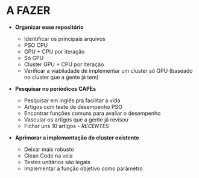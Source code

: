 # A FAZER

- **Organizar esse repositório**
    - Identificar os principais arquivos
    - PSO CPU
    - GPU + CPU por iteração
    - Só GPU
    - Cluster GPU + CPU por iteração
    - Verificar a viabiladade de implementar um cluster só GPU (baseado no cluster que a gente já tem)

- **Pesquisar no periódicos CAPEs**
    - Pesquisar em inglês pra facilitar a vida
    - Artigos com teste de desempenho PSO
    - Encontrar funções comuns para avaliar o desempenho
    - Vascular os artigos que a gente já revisou
    - Fichar uns 10 artigos - *RECENTES*

- **Aprimorar a implementação do cluster existente**
    - Deixar mais robusto
    - Clean Code na veia
    - Testes unitários são legais
    - Implementar a função objetivo como parâmetro
